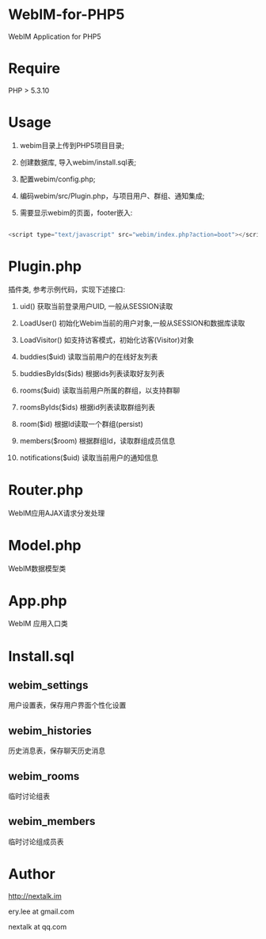
WebIM-for-PHP5
==================

WebIM Application for PHP5

Require
=======

PHP > 5.3.10

Usage
=====

1. webim目录上传到PHP5项目目录;

2. 创建数据库, 导入webim/install.sql表;

3. 配置webim/config.php; 

4. 编码webim/src/Plugin.php，与项目用户、群组、通知集成;

5. 需要显示webim的页面，footer嵌入:

    
```javascript

<script type="text/javascript" src="webim/index.php?action=boot"></script>

```


Plugin.php
================

插件类, 参考示例代码，实现下述接口:

1. uid() 获取当前登录用户UID, 一般从SESSION读取

2. LoadUser() 初始化Webim当前的用户对象,一般从SESSION和数据库读取

3. LoadVisitor() 如支持访客模式，初始化访客(Visitor)对象

4. buddies($uid) 读取当前用户的在线好友列表

5. buddiesByIds($ids) 根据ids列表读取好友列表

6. rooms($uid) 读取当前用户所属的群组，以支持群聊

7. roomsByIds($ids) 根据id列表读取群组列表

8. room($id) 根据Id读取一个群组(persist)

9. members($room) 根据群组Id，读取群组成员信息

8. notifications($uid) 读取当前用户的通知信息


Router.php
==============================

WebIM应用AJAX请求分发处理


Model.php
==============================

WebIM数据模型类


App.php
==============================

WebIM 应用入口类


Install.sql
==============================


webim_settings
--------------

用户设置表，保存用户界面个性化设置


webim_histories
----------------

历史消息表，保存聊天历史消息


webim_rooms
----------------

临时讨论组表


webim_members
----------------

临时讨论组成员表


Author
======

http://nextalk.im

ery.lee at gmail.com

nextalk at qq.com



